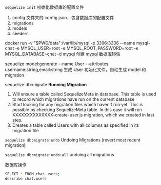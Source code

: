 `sequelize init` 初始化数据库的配置文件
1. config 文件夹的 config.json，包含数据库的配置文件
2. migrations
3. models
4. seeders

docker run -v "$PWD/data":/var/lib/mysql -p 3306:3306 --name mysql-chat -e MYSQL_USER=root -e MYSQL_ROOT_PASSWORD=root -e MYSQL_DATABASE=chat -d mysql
创建 mysql 数据库镜像

sequelize model:generate --name User --attributes username:string,email:string
生成 User 初始化文件，自动生成 model 和 migration

sequelize db:migrate
**Running Migration**
1. Will ensure a table called SequelizeMeta in database. This table is used to record which migrations have run on the current database
2. Start looking for any migration files which haven't run yet. This is possible by checking SequelizeMeta table. In this case it will run XXXXXXXXXXXXXX-create-user.js migration, which we created in last step.
3. Creates a table called Users with all columns as specified in its migration file

`sequelize db:migrate:undo`
Undoing Migrations (revert most recent migration)

`sequelize db:migrate:undo:all`
undoing all migrations

数据库操作
```bash
SELECT * FROM chat.users;
describe chat.users
```